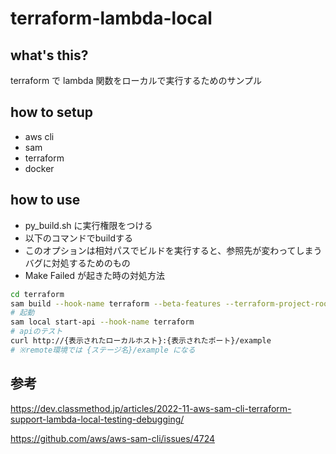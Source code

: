 # terraform-lambda-local

## what's this?
terraform で lambda 関数をローカルで実行するためのサンプル


## how to setup
- aws cli
- sam
- terraform
- docker

## how to use
- py_build.sh に実行権限をつける
- 以下のコマンドでbuildする
- このオプションは相対パスでビルドを実行すると、参照先が変わってしまうバグに対処するためのもの
- Make Failed が起きた時の対処方法

```bash
cd terraform
sam build --hook-name terraform --beta-features --terraform-project-root-path ./../
# 起動
sam local start-api --hook-name terraform
# apiのテスト
curl http://{表示されたローカルホスト}:{表示されたポート}/example
# ※remote環境では {ステージ名}/example になる
```

## 参考

https://dev.classmethod.jp/articles/2022-11-aws-sam-cli-terraform-support-lambda-local-testing-debugging/

https://github.com/aws/aws-sam-cli/issues/4724



